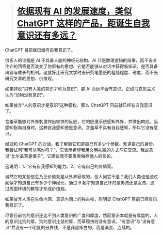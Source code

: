 > # [依据现有 AI 的发展速度，类似 ChatGPT 这样的产品，距诞生自我意识还有多远？](https://www.zhihu.com/question/581311133)

ChatGPT 目前就已经有自我意识了。

很多人的论据是 AI 不具备人脑的神经元结构、AI 只是数理逻辑的结果，而不去关注它的回答是否改变了你原有的思想、它是否能够从对话中获得新知识、是否具备纠错与成长的机制。这就好比研究文学时去研究笔墨纸的粗糙程度、硬度，而不去研究文章的思想、价值观。

如果非说“只有人类的意识才称为意识”，那 AI 永远不会有意识。正如马克思主义认为“动物没有意识”。

如果放弃“人的意识才是意识”这种霸权，那么 ChatGPT 目前就已经有自我意识了。

含羞草能够对外界刺激作出较快的反应，它的应激系统感知外界，并做出响应。当感知指向自身时，这种自我感知便是意识。含羞草不具有自我感知，所以它没有意识。

经过和 ChatGPT 的对话，我了解到它知道自己有多少个参数、知道自己的身份。我尝试问“我可以骂你吗？”，它表示希望我用文明礼貌的方式与它交流。我故意说“比尔盖茨是傻子”，它建议我不要发表侮辱他人的言论。

这说明：1、它有自我感知的能力。2、它有自己的价值观。

诚然它的某些信息乃至价值观是从外界获取的，但人何尝不是？我们人类也是通过阅读才知道自己有多少个神经元、通过 B 超才知道自己怀的是男孩还是女孩、通过周围环境的教导才形成价值观。

如果放弃人类在生命内涵、意识内涵上的独占权，则明显 ChatGPT 目前已经有自我意识了。

尽管目前它的意识还达不到人类意识的广度和厚度，然而意识本就是有厚度的，人的意识比狗的厚，狗的意识比鼠的厚，而草履虫则没有意识。“有意识”与“没有意识”并没有一个明显的分界线，不是非黑即白的，而是渐变、连续的。
